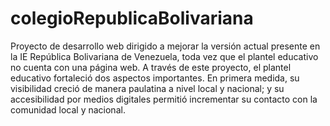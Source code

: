 # colegioRepublicaBolivariana
Proyecto de desarrollo web dirigido a mejorar la versión actual presente en la IE República Bolivariana de Venezuela, toda vez que el plantel educativo no cuenta con una página web. A través de este proyecto, el plantel educativo fortaleció dos aspectos importantes. En primera medida, su visibilidad creció de manera paulatina a nivel local y nacional; y su accesibilidad por medios digitales permitió incrementar su contacto con la comunidad local y nacional.
